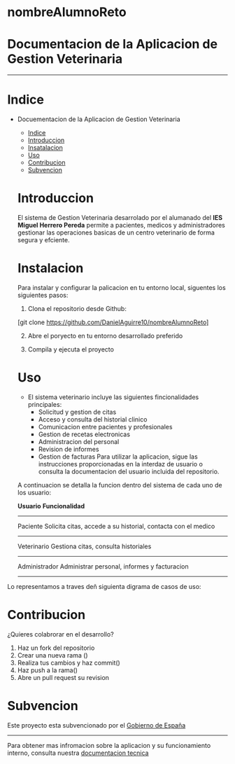 # nombreAlumnoReto
# Documentacion de la Aplicacion de Gestion Veterinaria
______________________________________________________

# Indice 
+ Docuementacion de la Aplicacion de Gestion Veterinaria
    - [Indice](/README.md)
    - [Introduccion](/README.md)
    - [Insatalacion](/README.md)
    - [Uso](/README.md)
     - [Contribucion](/README.md)
    - [Subvencion](/README.md)

    # Introduccion
    El sistema de Gestion Veterinaria desarrolado por el alumanado del **IES Miguel Herrero Pereda** permite a pacientes, medicos y administradores gestionar las operaciones basicas de un centro veterinario de forma segura y efciente.

    # Instalacion 
    Para instalar y configurar la palicacion en tu entorno local, siguentes los siguientes pasos:

    1. Clona el repositorio desde Github:

    [git clone https://github.com/DanielAguirre10/nombreAlumnoReto]

    2. Abre el poryecto en tu entorno desarrollado preferido

    3. Compila y ejecuta el proyecto

    # Uso
    + El sistema veterinario incluye las siguientes fincionalidades principales:
        - Solicitud y gestion de citas
        - Acceso y consulta del historial clinico
        - Comunicacion entre pacientes y profesionales
        - Gestion de recetas electronicas 
        - Administracion del personal 
        - Revision de informes
        - Gestion de facturas
    Para utilizar la aplicacion, sigue las instrucciones proporcionadas en la interdaz de usuario o consulta la documentacion del usuario incluida del repositorio.

    A continuacion se detalla la funcion dentro del sistema de cada uno de los usuario:

    **Usuario**         **Funcionalidad**
    _____________________________________________________________________
   
    Paciente            Solicita citas, accede a su historial, contacta 
                        con el medico
    _____________________________________________________________________

    Veterinario         Gestiona citas, consulta historiales

    ______________________________________________________________________

    Administrador       Administrar personal, informes y facturacion

    ______________________________________________________________________

Lo representamos a traves deñ siguienta digrama de casos de uso:


# Contribucion
 ¿Quieres colabrorar en el desarrollo?

 1. Haz un fork del repositorio     
 2. Crear una nueva rama ()
   3. Realiza tus cambios y haz commit()
  4. Haz push a la rama()
 5. Abre un pull request su revision
    
# Subvencion
    
 Este proyecto esta subvencionado por el [Gobierno de España](https://www.marca.com/)

 ______________________________________________________________________

 Para obtener mas infromacion sobre la aplicacion y su funcionamiento interno, consulta nuestra [documentacion tecnica](https://www.google.com/?hl=es)